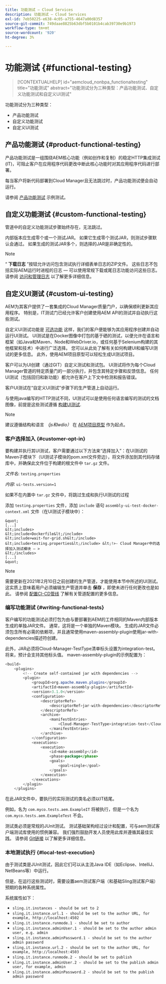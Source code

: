 ```yaml
---
title: 功能测试 — Cloud Services
description: 功能测试 — Cloud Services
exl-id: 7eb50225-e638-4c05-a755-4647a00d8357
source-git-commit: 749daae8825b63dbf5b0101b4cab39730e9b1973
workflow-type: tm+mt
source-wordcount: '920'
ht-degree: 3%

---
```


# 功能测试 {#functional-testing}


>[!CONTEXTUALHELP]
>id="aemcloud_nonbpa_functionaltesting"
>title="功能测试"
>abstract="功能测试分为三种类型：产品功能测试、自定义功能测试和自定义UI测试"

功能测试分为三种类型：


* 产品功能测试
* 自定义功能测试
* 自定义UI测试

## 产品功能测试 {#product-functional-testing}

产品功能测试是一组围绕AEM核心功能（例如创作和复制）的稳定HTTP集成测试(IT)，可阻止客户在应用程序代码更改中断此核心功能时对其应用程序代码进行部署。

每当客户将新代码部署到Cloud Manager且无法跳过时，产品功能测试便会自动运行。

请参阅 [产品功能测试](https://github.com/adobe/aem-test-samples/tree/aem-cloud/smoke) 示例测试。

## 自定义功能测试 {#custom-functional-testing}

管道中的自定义功能测试步骤始终存在，无法跳过。

内部版本应生成零个或一个测试JAR。 如果它生成零个测试JAR，则测试步骤默认会通过。 如果生成的测试JAR多个，则选择的JAR是非确定性的。

>[!NOTE]
>“ **下载日志** ”按钮允许访问包含测试执行详细表单日志的ZIP文件。 这些日志不包括实际AEM运行时进程的日志 — 可以使用常规下载或尾日志功能访问这些日志。 请参阅 [访问和管理日志](/help/implementing/cloud-manager/manage-logs.md) 以了解更多详细信息。

## 自定义UI测试 {#custom-ui-testing}

AEM为其客户提供了一套集成的Cloud Manager质量门户，以确保顺利更新其应用程序。 特别是，IT测试门已经允许客户创建使用AEM API的测试并自动执行这些测试。

自定义UI测试功能是 [可选功能](#customer-opt-in) 这样，我们的客户便能够为其应用程序创建并自动运行UI测试。 UI测试是在Docker图像中打包的基于硒的测试，以便允许在语言和框架（如Java和Maven、Node和WebDriver.io，或任何基于Selenium构建的其他框架和技术）中进行广泛选择。 您可以从此处了解有关如何构建UI和编写UI测试的更多信息。 此外，使用AEM项目原型可以轻松生成UI测试项目。

客户可以为UI创建（通过GIT）自定义测试和测试包。 UI测试将作为每个Cloud Manager管道的特定质量门的一部分执行，并包含其特定步骤和反馈信息。 任何UI测试（包括回归和新功能）都允许在客户上下文中检测和报告错误。

客户UI测试在“自定义UI测试”步骤下的生产管道上自动运行。

与使用java编写的HTTP测试不同，UI测试可以是使用任何语言编写的测试的文档图像，前提是这些测试遵循 [构建UI测试](https://experienceleague.adobe.com/docs/experience-manager-cloud-service/implementing/using-cloud-manager/test-results/ui-testing.html?lang=en#building-ui-tests).

>[!NOTE]
>建议遵循结构和语言 *（js和wdio）* 在 [AEM项目原型](https://github.com/adobe/aem-project-archetype/tree/master/src/main/archetype/ui.tests) 作为起点。

### 客户选择加入 {#customer-opt-in}

要构建并执行其UI测试，客户需要通过以下方法来“选择加入”：在UI测试的Maven子模块下（UI测试子模块的pom.xml文件旁边），将文件添加到其代码存储库中，并确保此文件位于构建的根文件中 `tar.gz` 文件。

*文件名*: `testing.properties`

*内容*: `ui-tests.version=1`

如果不在内置中 `tar.gz` 文件中，将跳过生成和执行UI测试的过程

添加 `testing.properties` 文件，添加 `include` 语句 `assembly-ui-test-docker-context.xml` 文件（在UI测试子模块中）：

    &quot;
    [...]
    &lt;includes>
    &lt;include>Dockerfile&lt;/include>
    &lt;include>wait-for-grid.sh&lt;/include>
    &lt;include>testing.properties&lt;/include> &lt;!>- Cloud Manager中的选择加入测试模块 — >
    &lt;/includes>
    [...]
    &quot;

>[!NOTE]
>需要更新在2021年2月10日之前创建的生产管道，才能使用本节中所述的UI测试。 这实质上意味着用户必须编辑生产管道并单击 **保存** ，即使未进行任何更改也是如此。
>请参阅 [配置CI-CD管线](https://experienceleague.adobe.com/docs/experience-manager-cloud-service/implementing/using-cloud-manager/configure-pipeline.html?lang=en#using-cloud-manager) 了解有关管道配置的更多信息。

### 编写功能测试 {#writing-functional-tests}

客户编写的功能测试必须打包为由与要部署到AEM的工件相同的Maven内部版本生成的单独JAR文件。 通常，这将是一个单独的Maven模块。 生成的JAR文件必须包含所有必需的依赖项，并且通常使用maven-assembly-plugin使用jar-with-dependencies描述符创建。

此外，JAR必须将Cloud-Manager-TestType清单标头设置为integration-test。 将来，预计会支持其他标头值。 maven-assembly-plugin的示例配置为：

```java
<build>
    <plugins>
        <!-- Create self-contained jar with dependencies -->
        <plugin>
            <groupId>org.apache.maven.plugins</groupId>
            <artifactId>maven-assembly-plugin</artifactId>
            <version>3.1.0</version>
            <configuration>
                <descriptorRefs>
                    <descriptorRef>jar-with-dependencies</descriptorRef>
                </descriptorRefs>
                <archive>
                    <manifestEntries>
                        <Cloud-Manager-TestType>integration-test</Cloud-Manager-TestType>
                    </manifestEntries>
                </archive>
            </configuration>
            <executions>
                <execution>
                    <id>make-assembly</id>
                    <phase>package</phase>
                    <goals>
                        <goal>single</goal>
                    </goals>
                </execution>
            </executions>
        </plugin>
    </plugins>
```

在此JAR文件中，要执行的实际测试的类名必须以IT结尾。

例如，名为 `com.myco.tests.aem.ExampleIT` 将被执行，但是一个名为 `com.myco.tests.aem.ExampleTest` 不会。

测试类必须是常规的JUnit测试。 测试基础架构经过设计和配置，可与aem测试客户端测试库使用的惯例兼容。 我们强烈鼓励开发人员使用此库并遵循其最佳实践。 请参阅 [Git链接](https://github.com/adobe/aem-testing-clients) 以了解更多详细信息。

### 本地测试执行 {#local-test-execution}

由于测试类是JUnit测试，因此它们可以从主流Java IDE（如Eclipse、IntelliJ、NetBeans等）中运行。

但是，在运行这些测试时，需要设置aem测试客户端（和基础Sling测试客户端）预期的各种系统属性。

系统属性如下：

* `sling.it.instances - should be set to 2`
* `sling.it.instance.url.1 - should be set to the author URL, for example, http://localhost:4502`
* `sling.it.instance.runmode.1 - should be set to author`
* `sling.it.instance.adminUser.1 - should be set to the author admin user, e.g. admin`
* `sling.it.instance.adminPassword.1 - should be set to the author admin password`
* `sling.it.instance.url.2 - should be set to the author URL, for example, http://localhost:4503`
* `sling.it.instance.runmode.2 - should be set to publish`
* `sling.it.instance.adminUser.2 - should be set to the publish admin user, for example, admin`
* `sling.it.instance.adminPassword.2 - should be set to the publish admin password`
